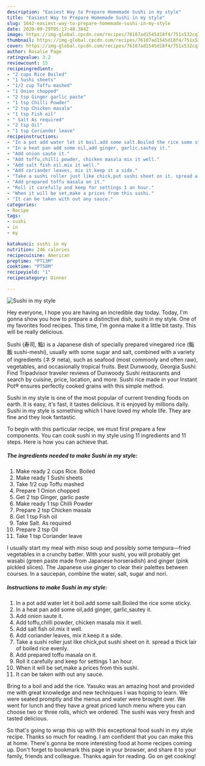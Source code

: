 ```yaml
---
description: "Easiest Way to Prepare Homemade Sushi in my style"
title: "Easiest Way to Prepare Homemade Sushi in my style"
slug: 1642-easiest-way-to-prepare-homemade-sushi-in-my-style
date: 2020-09-29T05:17:48.384Z
image: https://img-global.cpcdn.com/recipes/76107ad1545d18f4/751x532cq70/sushi-in-my-style-recipe-main-photo.jpg
thumbnail: https://img-global.cpcdn.com/recipes/76107ad1545d18f4/751x532cq70/sushi-in-my-style-recipe-main-photo.jpg
cover: https://img-global.cpcdn.com/recipes/76107ad1545d18f4/751x532cq70/sushi-in-my-style-recipe-main-photo.jpg
author: Rosalie Page
ratingvalue: 3.2
reviewcount: 15
recipeingredient:
- "2 cups Rice Boiled"
- "1 Sushi sheets"
- "1/2 cup Toffu mashed"
- "1 Onion chopped"
- "2 tsp Ginger garlic paste"
- "1 tsp Chilli Powder"
- "2 tsp Chicken masala"
- "1 tsp Fish oil"
- " Salt As required"
- "2 tsp Oil"
- "1 tsp Coriander leave"
recipeinstructions:
- "In a pot add water let it boil.add some salt.Boiled the rice some sticky."
- "In a heat pan add some oil,add ginger, garlic,sautey it."
- "Add onion saute it."
- "Add toffu,chilli powder, chicken masala mix it well."
- "Add salt fish oil.mix it well."
- "Add coriander leaves, mix it.keep it a side."
- "Take a sushi roller just like chick,put sushi sheet on it. spread a thick lair of boiled rice evenly."
- "Add prepared toffu masala on it."
- "Roll it carefully and keep for settings 1 an hour."
- "When it will be set,make a prices from this sushi."
- "It can be taken with out any sauce."
categories:
- Recipe
tags:
- sushi
- in
- my

katakunci: sushi in my 
nutrition: 246 calories
recipecuisine: American
preptime: "PT13M"
cooktime: "PT58M"
recipeyield: "1"
recipecategory: Dinner

---
```



![Sushi in my style](https://img-global.cpcdn.com/recipes/76107ad1545d18f4/751x532cq70/sushi-in-my-style-recipe-main-photo.jpg)

Hey everyone, I hope you are having an incredible day today. Today, I'm gonna show you how to prepare a distinctive dish, sushi in my style. One of my favorites food recipes. This time, I'm gonna make it a little bit tasty. This will be really delicious.

Sushi (寿司, 鮨) is a Japanese dish of specially prepared vinegared rice (鮨飯 sushi-meshi), usually with some sugar and salt, combined with a variety of ingredients (ネタ neta), such as seafood (most commonly and often raw), vegetables, and occasionally tropical fruits. Best Dunwoody, Georgia Sushi: Find Tripadvisor traveler reviews of Dunwoody Sushi restaurants and search by cuisine, price, location, and more. Sushi rice made in your Instant Pot® ensures perfectly cooked grains with this simple method.

Sushi in my style is one of the most popular of current trending foods on earth. It is easy, it's fast, it tastes delicious. It is enjoyed by millions daily. Sushi in my style is something which I have loved my whole life. They are fine and they look fantastic.


To begin with this particular recipe, we must first prepare a few components. You can cook sushi in my style using 11 ingredients and 11 steps. Here is how you can achieve that.

<!--inarticleads1-->

##### The ingredients needed to make Sushi in my style:

1. Make ready 2 cups Rice. Boiled
1. Make ready 1 Sushi sheets
1. Take 1/2 cup Toffu mashed
1. Prepare 1 Onion chopped
1. Get 2 tsp Ginger, garlic paste
1. Make ready 1 tsp Chilli Powder
1. Prepare 2 tsp Chicken masala
1. Get 1 tsp Fish oil
1. Take  Salt. As required
1. Prepare 2 tsp Oil
1. Take 1 tsp Coriander leave


I usually start my meal with miso soup and possibly some tempura—fried vegetables in a crunchy batter. With your sushi, you will probably get wasabi (green paste made from Japanese horseradish) and ginger (pink pickled slices). The Japanese use ginger to clear their palettes between courses. In a saucepan, combine the water, salt, sugar and nori. 

<!--inarticleads2-->

##### Instructions to make Sushi in my style:

1. In a pot add water let it boil.add some salt.Boiled the rice some sticky.
1. In a heat pan add some oil,add ginger, garlic,sautey it.
1. Add onion saute it.
1. Add toffu,chilli powder, chicken masala mix it well.
1. Add salt fish oil.mix it well.
1. Add coriander leaves, mix it.keep it a side.
1. Take a sushi roller just like chick,put sushi sheet on it. spread a thick lair of boiled rice evenly.
1. Add prepared toffu masala on it.
1. Roll it carefully and keep for settings 1 an hour.
1. When it will be set,make a prices from this sushi.
1. It can be taken with out any sauce.


Bring to a boil and add the rice. Yasuko was an amazing host and provided me with great knowledge and new techniques I was hoping to learn. We were seated promptly and the menus and water were brought over. We went for lunch and they have a great priced lunch menu where you can choose two or three rolls, which we ordered. The sushi was very fresh and tasted delicious. 

So that's going to wrap this up with this exceptional food sushi in my style recipe. Thanks so much for reading. I am confident that you can make this at home. There's gonna be more interesting food at home recipes coming up. Don't forget to bookmark this page in your browser, and share it to your family, friends and colleague. Thanks again for reading. Go on get cooking!
